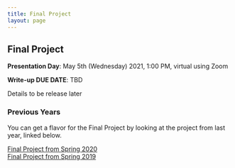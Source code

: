 ```yaml
---
title: Final Project
layout: page
---
```


## Final Project
**Presentation Day**: May 5th (Wednesday) 2021, 1:00 PM, virtual using Zoom

**Write-up DUE DATE**: TBD

Details to be release later

### Previous Years
You can get a flavor for the Final Project by looking at the project from last year, linked below.

[Final Project from Spring 2020](http://cbb752b20.gersteinlab.org/final)    
[Final Project from Spring 2019](http://cbb752b19.gersteinlab.org/final)